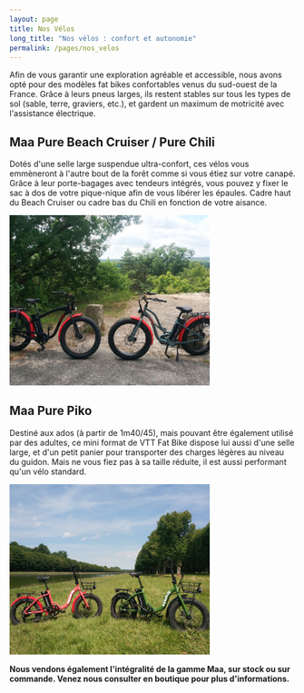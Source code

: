 ```yaml
---
layout: page
title: Nos Vélos
long_title: "Nos vélos : confort et autonomie"
permalink: /pages/nos_velos
---
```


Afin de vous garantir une exploration agréable et accessible, nous avons opté pour des modèles fat bikes confortables venus du sud-ouest de la France. Grâce à leurs pneus larges, ils restent stables sur tous les types de sol (sable, terre, graviers, etc.), et gardent un maximum de motricité avec l'assistance électrique.

## Maa Pure Beach Cruiser / Pure Chili

Dotés d'une selle large suspendue ultra-confort, ces vélos vous emmèneront à l'autre bout de la forêt comme si vous étiez sur votre canapé. Grâce à leur porte-bagages avec tendeurs intégrés, vous pouvez y fixer le sac à dos de votre pique-nique afin de vous libérer les épaules. Cadre haut du Beach Cruiser ou cadre bas du Chili en fonction de votre aisance.

<img src="/assets/images/nos_velos/velos_1.jpg" alt="velos_1" width="70%" class="image-center image-width" style="height: 300px; object-fit: cover;"/>

  <!-- object-position: 0px 0px; -->

## Maa Pure Piko

Destiné aux ados (à partir de 1m40/45), mais pouvant être également utilisé par des adultes, ce mini format de VTT Fat Bike dispose lui aussi d'une selle large, et d'un petit panier pour transporter des charges légères au niveau du guidon. Mais ne vous fiez pas à sa taille réduite, il est aussi performant qu'un vélo standard.

<img src="/assets/images/nos_velos/velos_3.jpg" alt="velos_3" width="70%" class="image-center image-width" style="height: 300px; object-fit: cover;"/>

**Nous vendons également l'intégralité de la gamme Maa, sur stock ou sur commande. Venez nous consulter en boutique pour plus d'informations.**
